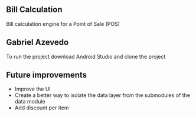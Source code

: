 ## Bill Calculation
Bill calculation engine for a Point of Sale (POS)

## Gabriel Azevedo
To run the project download Android Studio and clone the project

## Future improvements
* Improve the UI
* Create a better way to isolate the data layer from the submodules of the data module
* Add discount per item
